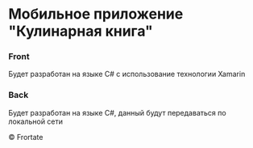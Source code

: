 # Мобильное приложение "Кулинарная книга"
### Front 
Будет разработан на языке C# с использование технологии Xamarin

### Back 
Будет разработан на языке C#, данный будут передаваться по локальной сети


&copy; Frortate
